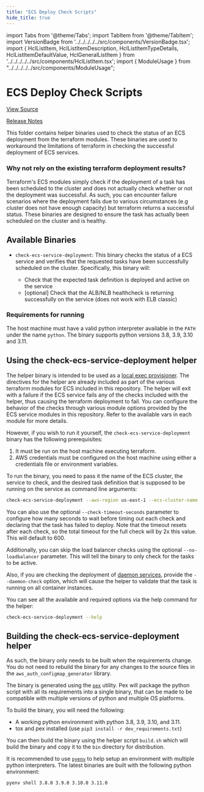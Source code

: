 ```yaml
---
title: "ECS Deploy Check Scripts"
hide_title: true
---
```


import Tabs from '@theme/Tabs';
import TabItem from '@theme/TabItem';
import VersionBadge from '../../../../../src/components/VersionBadge.tsx';
import { HclListItem, HclListItemDescription, HclListItemTypeDetails, HclListItemDefaultValue, HclGeneralListItem } from '../../../../../src/components/HclListItem.tsx';
import { ModuleUsage } from "../../../../../src/components/ModuleUsage";

<VersionBadge repoTitle="Amazon ECS" version="0.36.1" lastModifiedVersion="0.35.3"/>

# ECS Deploy Check Scripts

<a href="https://github.com/gruntwork-io/terraform-aws-ecs/tree/v0.36.1/modules/ecs-deploy-check-binaries" className="link-button" title="View the source code for this module in GitHub.">View Source</a>

<a href="https://github.com/gruntwork-io/terraform-aws-ecs/releases/tag/v0.35.3" className="link-button" title="Release notes for only versions which impacted this module.">Release Notes</a>

This folder contains helper binaries used to check the status of an ECS deployment from the terraform modules. These
binaries are used to workaround the limitations of terraform in checking the successful deployment of ECS services.

### Why not rely on the existing terraform deployment results?

Terraform's ECS modules simply check if the deployment of a task has been scheduled to the cluster and does not actually
check whether or not the deployment was successful. As such, you can encounter failure scenarios where the deployment
fails due to various circumstances (e.g cluster does not have enough capacity) but terraform returns a successful
status. These binaries are designed to ensure the task has actually been scheduled on the cluster and is healthy.

## Available Binaries

*   `check-ecs-service-deployment`: This binary checks the status of a ECS service and verifies that the requested tasks
    have been successfully scheduled on the cluster. Specifically, this binary will:

    *   Check that the expected task definition is deployed and active on the service
    *   \[optional] Check that the ALB/NLB healthcheck is returning successfully on the service (does not work with ELB
        classic)

### Requirements for running

The host machine must have a valid python interpreter available in the `PATH` under the name `python`. The binary
supports python versions  3.8, 3.9, 3.10 and 3.11.

## Using the check-ecs-service-deployment helper

The helper binary is intended to be used as a [local exec
provisioner](https://www.terraform.io/docs/provisioners/local-exec.html). The directives for the helper are already
included as part of the various terraform modules for ECS included in this repository. The helper will exit with a
failure if the ECS service fails any of the checks included with the helper, thus causing the terraform deployment to
fail. You can configure the behavior of the checks through various module options provided by the ECS service modules in
this repository. Refer to the available vars in each module for more details.

However, if you wish to run it yourself, the `check-ecs-service-deployment` binary has the following prerequisites:

1.  It must be run on the host machine executing terraform.
2.  AWS credentials must be configured on the host machine using either a credentials file or environment variables.

To run the binary, you need to pass it the name of the ECS cluster, the service to check, and the desired task
definition that is supposed to be running on the service as command line arguments:

```bash
check-ecs-service-deployment --aws-region us-east-1 --ecs-cluster-name my-ecs-cluster --ecs-service-name my-ecs-service --ecs-task-definition nginx:1
```

You can also use the optional `--check-timeout-seconds` parameter to configure how many seconds to wait before timing
out each check and declaring that the task has failed to deploy. Note that the timeout resets after each check, so the
total timeout for the full check will by 2x this value. This will default to 600.

Additionally, you can skip the load balancer checks using the optional `--no-loadbalancer` parameter. This will tell the
binary to only check for the tasks to be active.

Also, if you are checking the deployment of [daemon
services](https://docs.aws.amazon.com/AmazonECS/latest/developerguide/ecs_services.html#service_scheduler_daemon),
provide the `--daemon-check` option, which will cause the helper to validate that the task is running on all container
instances.

You can see all the available and required options via the help command for the helper:

```bash
check-ecs-service-deployment --help
```

## Building the check-ecs-service-deployment helper

As such, the binary only needs to be built when the requirements change. You do not need to rebuild the binary for any
changes to the source files in the `aws_auth_configmap_generator` library.

The binary is generated using the [`pex`](https://pex.readthedocs.io/en/stable/whatispex.html) utility. Pex will package
the python script with all its requirements into a single binary, that can be made to be compatible with multiple
versions of python and multiple OS platforms.

To build the binary, you will need the following:

*   A working python environment with python 3.8, 3.9, 3.10, and 3.11.
*   tox and pex installed (use `pip3 install -r dev_requirements.txt`)

You can then build the binary using the helper script `build.sh` which will build the binary and copy it to the `bin`
directory for distribution.

It is recommended to use [`pyenv`](https://github.com/pyenv/pyenv) to help setup an environment with multiple python
interpreters. The latest binaries are built with the following python environment:

```bash
pyenv shell 3.8.0 3.9.0 3.10.0 3.11.0
```


<!-- ##DOCS-SOURCER-START
{
  "originalSources": [
    "https://github.com/gruntwork-io/terraform-aws-ecs/tree/v0.36.1/modules/ecs-deploy-check-binaries/readme.md",
    "https://github.com/gruntwork-io/terraform-aws-ecs/tree/v0.36.1/modules/ecs-deploy-check-binaries/variables.tf",
    "https://github.com/gruntwork-io/terraform-aws-ecs/tree/v0.36.1/modules/ecs-deploy-check-binaries/outputs.tf"
  ],
  "sourcePlugin": "module-catalog-api",
  "hash": "f6513939d3fc7819764532286171ae36"
}
##DOCS-SOURCER-END -->
